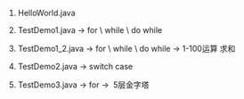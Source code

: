 1.  HelloWorld.java   

2.  TestDemo1.java  ->  for \  while \  do while

3.  TestDemo1_2.java  ->  for \  while \  do while  ->  1-100运算 求和

4.  TestDemo2.java  ->  switch case

5.  TestDemo3.java  ->  for ->  5层金字塔
